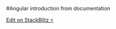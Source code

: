#Angular introduction from documentation


[Edit on StackBlitz ⚡️](https://stackblitz.com/edit/angular-zgc7bc-y6gw57)
